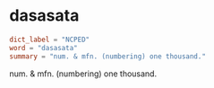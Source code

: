 # dasasata

``` toml
dict_label = "NCPED"
word = "dasasata"
summary = "num. & mfn. (numbering) one thousand."
```

num. & mfn. (numbering) one thousand.


